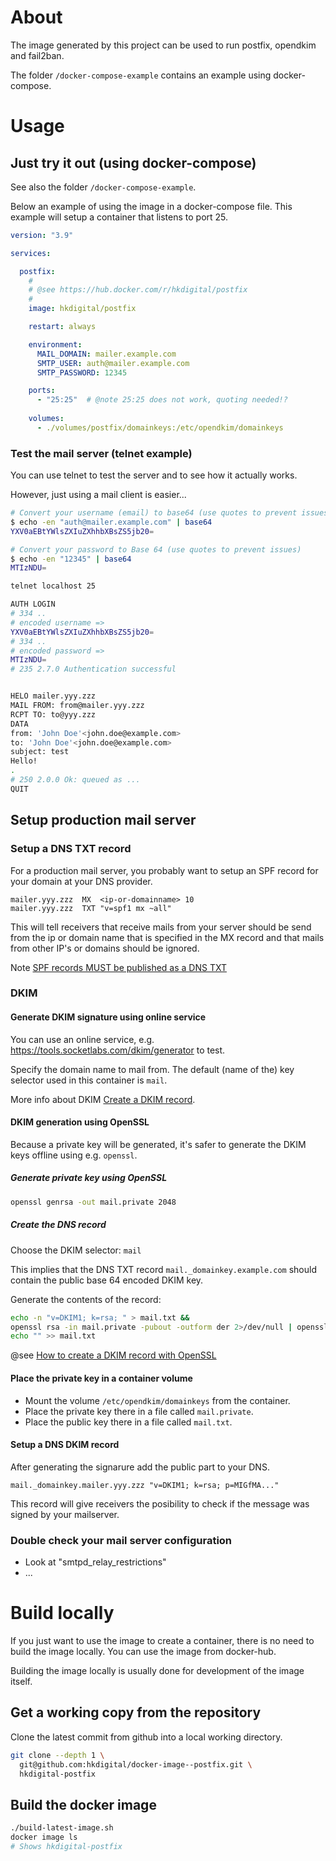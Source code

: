 
# About

The image generated by this project can be used to run postfix, 
opendkim and fail2ban.


The folder `/docker-compose-example` contains an example using docker-compose.

# Usage

## Just try it out (using docker-compose)

See also the folder `/docker-compose-example`.

Below an example of using the image in a docker-compose file. This example will 
setup a container that listens to port 25.

```yaml
version: "3.9"

services:

  postfix:
    #
    # @see https://hub.docker.com/r/hkdigital/postfix
    #
    image: hkdigital/postfix

    restart: always

    environment:
      MAIL_DOMAIN: mailer.example.com
      SMTP_USER: auth@mailer.example.com
      SMTP_PASSWORD: 12345

    ports:
      - "25:25"  # @note 25:25 does not work, quoting needed!?
                
    volumes:
      - ./volumes/postfix/domainkeys:/etc/opendkim/domainkeys
```

### Test the mail server (telnet example)

You can use telnet to test the server and to see how it actually works.

However, just using a mail client is easier...

```bash
# Convert your username (email) to base64 (use quotes to prevent issues)
$ echo -en "auth@mailer.example.com" | base64
YXV0aEBtYWlsZXIuZXhhbXBsZS5jb20=

# Convert your password to Base 64 (use quotes to prevent issues)
$ echo -en "12345" | base64
MTIzNDU=

telnet localhost 25

AUTH LOGIN
# 334 ..
# encoded username =>
YXV0aEBtYWlsZXIuZXhhbXBsZS5jb20=
# 334 ..
# encoded password =>
MTIzNDU=
# 235 2.7.0 Authentication successful


HELO mailer.yyy.zzz
MAIL FROM: from@mailer.yyy.zzz
RCPT TO: to@yyy.zzz
DATA
from: 'John Doe'<john.doe@example.com>
to: 'John Doe'<john.doe@example.com>
subject: test
Hello!
.
# 250 2.0.0 Ok: queued as ...
QUIT
```


## Setup production mail server

### Setup a DNS TXT record

For a production mail server, you probably want to setup an SPF record for your 
domain at your DNS provider.

    mailer.yyy.zzz  MX  <ip-or-domainname> 10
    mailer.yyy.zzz  TXT "v=spf1 mx ~all"    

This will tell receivers that receive mails from your server should be send from the ip or domain name that is specified in the MX record and that mails from other IP's or domains should be ignored.

Note [SPF records MUST be published as a DNS TXT](https://www.rfc-editor.org/rfc/rfc7208#section-3.1)

### DKIM

#### Generate DKIM signature using online service

You can use an online service, e.g. https://tools.socketlabs.com/dkim/generator to test.

Specify the domain name to mail from. The default (name of the) key selector used in this container is `mail`.

More info about DKIM [Create a DKIM record](https://dmarcian.com/create-a-dkim-record/).

#### DKIM generation using OpenSSL

Because a private key will be generated, it's safer to generate the DKIM keys offline using e.g. `openssl`.

##### Generate private key using OpenSSL

```bash
openssl genrsa -out mail.private 2048
````

##### Create the DNS record

Choose the DKIM selector: `mail`

This implies that the DNS TXT record `mail._domainkey.example.com` should contain the public base 64 encoded DKIM key.

Generate the contents of the record:

```bash
echo -n "v=DKIM1; k=rsa; " > mail.txt && 
openssl rsa -in mail.private -pubout -outform der 2>/dev/null | openssl base64 -A >> mail.txt &&
echo "" >> mail.txt
```

@see [How to create a DKIM record with OpenSSL](https://www.mailhardener.com/kb/how-to-create-a-dkim-record-with-openssl)

#### Place the private key in a container volume

- Mount the volume `/etc/opendkim/domainkeys` from the container.
- Place the private key there in a file called `mail.private`.
- Place the public key there in a file called `mail.txt`.

#### Setup a DNS DKIM record

After generating the signarure add the public part to your DNS.

    mail._domainkey.mailer.yyy.zzz "v=DKIM1; k=rsa; p=MIGfMA..."

This record will give receivers the posibility to check if the message was signed by your mailserver.


### Double check your mail server configuration

- Look at "smtpd_relay_restrictions"
- ...

# Build locally

If you just want to use the image to create a container, there is no need to build the image locally. You can use the image from docker-hub.

Building the image locally is usually done for development of the image itself.

## Get a working copy from the repository

Clone the latest commit from github into a local working directory.

```bash
git clone --depth 1 \
  git@github.com:hkdigital/docker-image--postfix.git \
  hkdigital-postfix
```

## Build the docker image

```bash
./build-latest-image.sh
docker image ls
# Shows hkdigital-postfix
```
